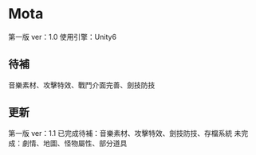 # Mota
第一版 ver：1.0
使用引擎：Unity6
## 待補
音樂素材、攻擊特效、戰鬥介面完善、劍技防技
## 更新
第一版 ver：1.1
已完成待補：音樂素材、攻擊特效、劍技防技、存檔系統
未完成：劇情、地圖、怪物屬性、部分道具

